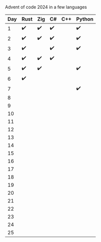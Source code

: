 Advent of code 2024 in a few languages

| Day  | Rust | Zig | C# | C++ | Python |
| ------------- | ------------- | ------------- | ------------- | ------------- | ------------- |
| 1 | ✔️ | ✔️ | ✔️ |  | ✔️ |
| 2 | ✔️ | ✔️ | ✔️ |  | ✔️ |
| 3 | ✔️ |  | ✔️ |  | ✔️ |
| 4 | ✔️ | ✔️ | ✔️ |  |  |
| 5 | ✔️ | ✔️ |  |  | ✔️ |
| 6 | ✔️ |  |  |  |  |
| 7 |  |  |  |  | ✔️ |
| 8 |  |  |  |  |  |
| 9 |  |  |  |  |  |
| 10 |  |  |  |  |  |
| 11 |  |  |  |  |  |
| 12 |  |  |  |  |  |
| 13 |  |  |  |  |  |
| 14 |  |  |  |  |  |
| 15 |  |  |  |  |  |
| 16 |  |  |  |  |  |
| 17 |  |  |  |  |  |
| 18 |  |  |  |  |  |
| 19 |  |  |  |  |  |
| 20 |  |  |  |  |  |
| 21 |  |  |  |  |  |
| 22 |  |  |  |  |  |
| 23 |  |  |  |  |  |
| 24 |  |  |  |  |  |
| 25 |  |  |  |  |  |
